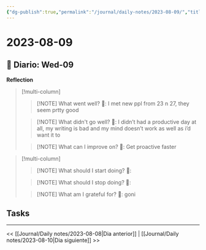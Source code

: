 ```yaml
---
{"dg-publish":true,"permalink":"/journal/daily-notes/2023-08-09/","title":"2023-08-09","tags":["Daily"],"noteIcon":"","created":"2023-08-09T22:47:27.000-05:00","updated":"2023-08-09T21:40:54.000-05:00"}
---
```



# 2023-08-09

## 📅 Diario: Wed-09

**Reflection**

> [!multi-column]
> 
> > [!NOTE] What went well?
> > 💭: I met new ppl from 23 n 27, they seem prtty good
> 
> > [!NOTE] What didn't go well?
> > 💭: I didn’t had a productive day at all, my writing is bad and my mind doesn’t work as well as i’d want it to
> 
> > [!NOTE] What can I improve on?
> > 💭: Get proactive faster
> 

> [!multi-column]
> 
> > [!NOTE] What should I start doing?
> > 💭:
> 
> > [!NOTE] What should I stop doing?
> > 💭:
> 
> > [!NOTE] What am I grateful for?
> > 💭: goni
> 

## Tasks

- - - 

<< [[Journal/Daily notes/2023-08-08\|Dia anterior]] | [[Journal/Daily notes/2023-08-10\|Dia siguiente]] >>
